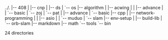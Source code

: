 ../.
|-- 408
|   |-- cnp
|   |-- ds
|   \`-- os
|-- algorithm
|   |-- acwing
|   |   |-- advance
|   |   \`-- basic
|   \`-- zoj
|       \`-- pat
|           |-- advance
|           \`-- basic
|-- cpp
|   |-- network-programming
|   |   |-- asio
|   |   \`-- muduo
|   \`-- slam
|-- env-setup
|   |-- build-lib
|   \`-- orb-slam
|-- markdown
|-- math
\`-- tools
    \`-- bin

24 directories
